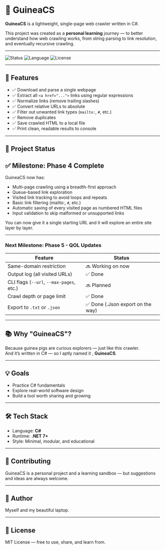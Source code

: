 # 🐹 GuineaCS

**GuineaCS** is a lightweight, single-page web crawler written in C#.

This project was created as a **personal learning** journey — to better understand how web crawling works, from string parsing to link resolution, and eventually recursive crawling.

---

![Status](https://img.shields.io/badge/status-in%20development-yellow)
![Language](https://img.shields.io/badge/language-C%23-blue)
![License](https://img.shields.io/badge/license-MIT-green)

---

## 🚀 Features

- ✅ Download and parse a single webpage
- ✅ Extract all `<a href="...">` links using regular expressions
- ✅ Normalize links (remove trailing slashes)
- ✅ Convert relative URLs to absolute
- ✅ Filter out unwanted link types (`mailto:`, `#`, etc.)
- ✅ Remove duplicates
- ✅ Save crawled HTML to a local file
- ✅ Print clean, readable results to console

---

## 🔧 Project Status

## ✅ Milestone: Phase 4 Complete

GuineaCS now has:
- Multi-page crawling using a breadth-first approach
- Queue-based link exploration
- Visited link tracking to avoid loops and repeats
- Basic link filtering (mailto:, `#`, etc.)
- Automatic saving of every visited page as numbered HTML files
- Input validation to skip malformed or unsupported links

You can now give it a single starting URL and it will explore an entire site layer by layer.

---

###  Next Milestone: Phase 5 - QOL Updates

| Feature                         | Status       |
|----------------------------------|--------------|
| Same-domain restriction          | 🔜 Working on now |
| Output log (all visited URLs)   | ✅ Done |
| CLI flags (`--url`, `--max-pages`, etc.) | 🔜 Planned |
| Crawl depth or page limit       | ✅ Done |
| Export to `.txt` or `.json`     | ✅ Done (.Json export on the way) |


---

## 📚 Why "GuineaCS"?

Because guinea pigs are curious explorers — just like this crawler.  
And it’s written in C# — so I aptly named it , **GuineaCS**.

---

## 💡 Goals

- Practice C# fundamentals
- Explore real-world software design
- Build a tool worth sharing and growing

---

## 🛠 Tech Stack

- Language: **C#**
- Runtime: **.NET 7+**
- Style: Minimal, modular, and educational

---

## 🙌 Contributing

GuineaCS is a personal project and a learning sandbox — but suggestions and ideas are always welcome.

---

## 👤 Author

Myself and my beautiful laptop.

---

## 📝 License

MIT License — free to use, share, and learn from.
